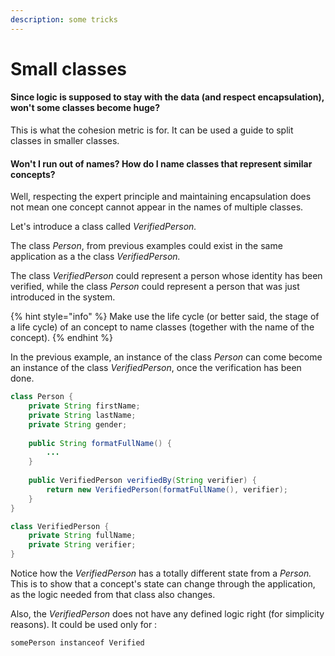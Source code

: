 ```yaml
---
description: some tricks
---
```


# Small classes

#### Since logic is supposed to stay with the data \(and respect encapsulation\), won't some classes become huge?

This is what the cohesion metric is for. It can be used a guide to split classes in smaller classes.

#### Won't I run out of names? How do I name classes that represent similar concepts?

Well, respecting the expert principle and maintaining encapsulation does not mean one concept cannot appear in the names of multiple classes. 

Let's introduce a class called _VerifiedPerson._

The class _Person_, from previous examples could exist in the same application as a the class _VerifiedPerson._ 

The class _VerifiedPerson_ could represent a person whose identity has been verified, while the class _Person_ could represent a person that was just introduced in the system. 

{% hint style="info" %}
Make use the life cycle \(or better said, the stage of a life cycle\) of an concept to name classes \(together with the name of the concept\).
{% endhint %}

In the previous example, an instance of the class _Person_ can come become an instance of the class _VerifiedPerson_, once the verification has been done.

```java
class Person {
    private String firstName;
    private String lastName;
    private String gender;
    
    public String formatFullName() {
        ...
    }
    
    public VerifiedPerson verifiedBy(String verifier) {
        return new VerifiedPerson(formatFullName(), verifier);
    }    
}

class VerifiedPerson {
    private String fullName;
    private String verifier;
}
```

Notice how the _VerifiedPerson_ has a totally different state from a _Person._ This is to show that a concept's state can change through the application, as the logic needed from that class also changes. 

Also, the _VerifiedPerson_ does not have any defined logic right \(for simplicity reasons\). It could be used only for :

```text
somePerson instanceof Verified
```



